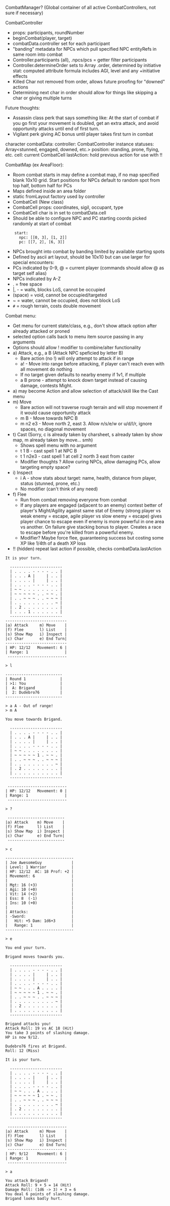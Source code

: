 CombatManager? (Global container of all active CombatControllers, not sure if necessary)

CombatController
 * props: participants, roundNumber
 * beginCombat(player, target)
 * combatData.controller set for each participant
 * "banding" metadata for NPCs which pull specified NPC entityRefs in same room into combat
 * Controller.participants (all), .npcs/pcs = getter filter participants
 * Controller.determineOrder sets to Array<Char> .order, determined by initiative stat: computed attribute formula includes
   AGI, level and any +initiative effects
 * Killed Char not removed from order, allows future proofing for "downed" actions
 * Determining next char in order should allow for things like skipping a char or giving multiple turns

Future thoughts:
 * Assassin class perk that says something like: At the start of combat if you go first your movement is
doubled, get an extra attack, and avoid opportunity attacks until end of first turn.
 * Vigilant perk giving AC bonus until player takes first turn in combat
 
character combatData:
  controller: CombatController instance
  statuses: Array<stunned, engaged, downed, etc.>
  position: standing, prone, flying, etc.
  cell: current CombatCell 
  lastAction: hold previous action for use with !!

CombatMap (ex AreaFloor):
 * Room combat starts in may define a combat map, if no map specified blank 10x10 grid.
   Start positions for NPCs default to random spot from top half, bottom half for PCs
 * Maps defined inside an area folder
 * static fromLayout factory used by controller
 * CombatCell (New class)
 * CombatCell props: coordinates, sigil, occupant, type
 * CombatCell char is in set to combatData.cell
 * Should be able to configure NPC and PC starting coords picked randomly at start of combat

```
    start:
      npc: [[0, 3], [1, 2]]
      pc: [[7, 2], [6, 3]]
```

 * NPCs brought into combat by banding limited by available starting spots
 * Defined by ascii art layout, should be 10x10 but can use larger for special encounters:
 * PCs indicated by 0-9, @ = current player (commands should allow @ as target self alias)
 * NPCs indicated by A-Z
 * . = free space
 * |, - = walls, blocks LoS, cannot be occupied
 * (space) = void, cannot be occupied/targeted
 * ~ = water, cannot be occupied, does not block LoS
 * `#` = rough terrain, costs double movement

Combat menu:
 * Get menu for current state/class, e.g., don't show attack option after already attacked or proned
 * selected option calls back to menu item source passing in any arguments
 * Options should allow ! modifier to combine/alter functionality
 * a) Attack, e.g., a B (Attack NPC speficied by letter B)
   * Bare action (no !) will only attempt to attack if in range
   * a! - Move into range before attacking, if player can't reach even with all movement do nothing
   * If no target given defaults to nearby enemy if 1v1, if multiple
   * a B prone - attempt to knock down target instead of causing damage, contests Might.
 * a) may become Action and allow selection of attack/skill like the Cast menu
 * m) Move
   * Bare action will not traverse rough terrain and will stop movement if it would cause opportunity attack
   * m B - Move towards NPC B
   * m n2 e3 - Move north 2, east 3. Allow n/s/e/w or u/d/l/r, ignore spaces, no diagonal movement
 * t) Cast (Sorry, c is already taken by charsheet, s already taken by show map, m already taken by move... smh)
   * Shows spell menu with no argument
   * t 1 B - cast spell 1 at NPC B
   * t 1 n2e3 - cast spell 1 at cell 2 north 3 east from caster
   * Modifier thoughts ? Allow curing NPCs, allow damaging PCs, allow targeting empty space?
 * i) Inspect
   * i A - show stats about target: name, health, distance from player, status (stunned, prone, etc.)
   * No modifier (can't think of any need)
 * f) Flee
   * Run from combat removing everyone from combat
   * If any players are engaged (adjacent to an enemy) contest better of player's Might/Agility against same stat of Enemy (strong player vs weak enemy = escape, agile player vs slow enemy = escape) gives player chance to escape even if enemy is more powerful in one area vs another. On failure give stacking bonus to player. Creates a race to escape before you're killed from a powerful enemy.
   * Modifier? Maybe force flee, guaranteeing success but costing some XP like 1/4th of a death XP loss
 * !! (hidden) repeat last action if possible, checks combatData.lastAction 

```
It is your turn.

  -----------------------
  | . . . . - - - - . . |
  | . . . A |     | . . |
  | . . . . |     | . . |
  | . . . . - - - - . . |
  | ~ ~ . . . . . . . . |
  | ~ ~ ~ ~ ~ . . ~ ~ . |
  | . . ~ ~ ~ . . ~ ~ ~ |
  | . . . . . . . . . ~ |
  | . 2 . . . . . . . . |
  | . . . 1 . . . . . . |
  -----------------------
---------------------------
|a) Attack     m) Move    |
|f) Flee       l) List    |
|s) Show Map   i) Inspect |
|c) Char       e) End Turn|
---------------------------
| HP: 12/12   Movement: 6 |
| Range: 1                |
 --------------------------

> l

-------------------------
| Round 1               |
| >1: You               |
|  A: Brigand           |
|  2: Dudebro76         |
-------------------------

> a A - Out of range!
> m A

You move towards Brigand.
 
  -----------------------
  | . . . . - - - - . . |
  | . . . A |     | . . |
  | . . . . |     | . . |
  | . . . . - - - - . . |
  | ~ ~ . . . . . . . . |
  | ~ ~ ~ ~ ~ 1 . ~ ~ . |
  | . . ~ ~ ~ . . ~ ~ ~ |
  | . . . . . . . . . ~ |
  | . 2 . . . . . . . . |
  | . . . . . . . . . . |
  -----------------------

 --------------------------
| HP: 12/12   Movement: 0 |
| Range: 1                |
 --------------------------

> ?

 -------------------------
|a) Attack    m) Move    |
|f) Flee      l) List    |
|s) Show Map  i) Inspect |
|c) Char      e) End Turn|
 -------------------------

> c

------------------------------
| Joe AwesomeGuy             |
| Level: 1 Warrior           |
| HP: 12/12  AC: 18 Prof: +2 |
| Movement: 6                |
|                            |
| Mgt: 16 (+3)               |
| Agi: 10 (+0)               |
| Vit: 14 (+2)               |
| Ess: 8  (-1)               |
| Ins: 10 (+0)               |
|                            |
| Attacks:                   |
| -Sword:                    |
|   Hit: +5 Dam: 1d6+3       |
|   Range: 1                 |
------------------------------

> e

You end your turn.

Brigand moves towards you.

  -----------------------
  | . . . . - - - - . . |
  | . . . . |     | . . |
  | . . . . |     | . . |
  | . . . . - - - - . . |
  | ~ ~ . . . A . . . . |
  | ~ ~ ~ ~ ~ 1 . ~ ~ . |
  | . . ~ ~ ~ . . ~ ~ ~ |
  | . . . . . . . . . ~ |
  | . 2 . . . . . . . . |
  | . . . . . . . . . . |
  -----------------------

Brigand attacks you!
Attack Roll: 19 vs AC 18 (Hit)
You take 3 points of slashing damage.
HP is now 9/12.

Dudebro76 fires at Brigand.
Roll: 12 (Miss)

It is your turn.

  -----------------------
  | . . . . - - - - . . |
  | . . . . |     | . . |
  | . . . . |     | . . |
  | . . . . - - - - . . |
  | ~ ~ . . . A . . . . |
  | ~ ~ ~ ~ ~ 1 . ~ ~ . |
  | . . ~ ~ ~ . . ~ ~ ~ |
  | . . . . . . . . . ~ |
  | . 2 . . . . . . . . |
  | . . . . . . . . . . |
  -----------------------

 --------------------------
|a) Attack     m) Move    |
|f) Flee       l) List    |
|s) Show Map   i) Inspect |
|c) Char       e) End Turn|
 --------------------------
| HP: 9/12    Movement: 6 |
| Range: 1                |
 --------------------------

> a

You attack Brigand!
Attack Roll: 9 + 5 = 14 (Hit)
Damage Roll: (1d6 -> 3) + 3 = 6
You deal 6 points of slashing damage.
Brigand looks badly hurt.
```
